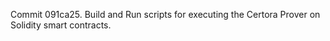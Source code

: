 Commit 091ca25.                    Build and Run scripts for executing the Certora Prover on Solidity smart contracts.